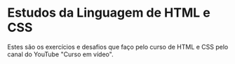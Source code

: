# Estudos da Linguagem de HTML e CSS
 Estes são os exercícios e desafios que faço pelo curso de HTML e CSS pelo canal do YouTube "Curso em vídeo".
